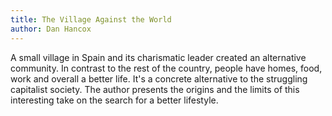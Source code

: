 ```yaml
---
title: The Village Against the World
author: Dan Hancox
---
```


A small village in Spain and its charismatic leader created an alternative community. In contrast to the rest of the country, people have homes, food, work and overall a better life. It's a concrete alternative to the struggling capitalist society. The author presents the origins and the limits of this interesting take on the search for a better lifestyle. 
